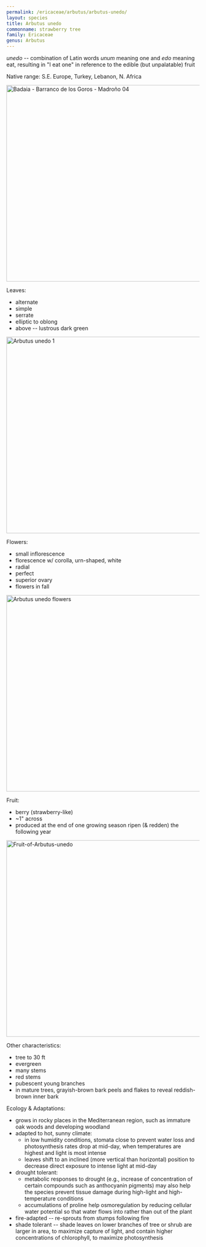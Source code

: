 ```yaml
---
permalink: /ericaceae/arbutus/arbutus-unedo/
layout: species
title: Arbutus unedo
commonname: strawberry tree
family: Ericaceae
genus: Arbutus
---
```


*unedo* -- combination of Latin words *unum* meaning one and *edo* meaning eat, resulting in "I eat one" in reference to the edible (but unpalatable) fruit

Native range: S.E. Europe, Turkey, Lebanon, N. Africa

<a title="Basotxerri / CC BY-SA (https://creativecommons.org/licenses/by-sa/4.0)" href="https://commons.wikimedia.org/wiki/File:Badaia_-_Barranco_de_los_Goros_-_Madro%C3%B1o_04.jpg"><img width="512" alt="Badaia - Barranco de los Goros - Madroño 04" src="https://upload.wikimedia.org/wikipedia/commons/thumb/7/7d/Badaia_-_Barranco_de_los_Goros_-_Madro%C3%B1o_04.jpg/512px-Badaia_-_Barranco_de_los_Goros_-_Madro%C3%B1o_04.jpg"></a>

Leaves:
  - alternate
  - simple
  - serrate
  - elliptic to oblong
  - above -- lustrous dark green

<a title="Franz Xaver / CC BY-SA (https://creativecommons.org/licenses/by-sa/3.0)" href="https://commons.wikimedia.org/wiki/File:Arbutus_unedo_1.jpg"><img width="512" alt="Arbutus unedo 1" src="https://upload.wikimedia.org/wikipedia/commons/thumb/c/c0/Arbutus_unedo_1.jpg/512px-Arbutus_unedo_1.jpg"></a>

Flowers:
  - small inflorescence
  - florescence w/ corolla, urn-shaped, white
  - radial
  - perfect
  - superior ovary
  - flowers in fall

<a title="P.gibellini / CC BY-SA (https://creativecommons.org/licenses/by-sa/4.0)" href="https://commons.wikimedia.org/wiki/File:Arbutus_unedo_flowers.jpg"><img width="512" alt="Arbutus unedo flowers" src="https://upload.wikimedia.org/wikipedia/commons/thumb/5/50/Arbutus_unedo_flowers.jpg/512px-Arbutus_unedo_flowers.jpg"></a>

Fruit:
  - berry (strawberry-like)
  - ~1" across
  - produced at the end of one growing season ripen (& redden) the following year

<a title="No machine-readable author provided. Tertulien assumed (based on copyright claims). / CC BY-SA (https://creativecommons.org/licenses/by-sa/2.5)" href="https://commons.wikimedia.org/wiki/File:Fruit-of-Arbutus-unedo.jpg"><img width="512" alt="Fruit-of-Arbutus-unedo" src="https://upload.wikimedia.org/wikipedia/commons/thumb/0/0f/Fruit-of-Arbutus-unedo.jpg/512px-Fruit-of-Arbutus-unedo.jpg"></a>

Other characteristics:
  - tree to 30 ft
  - evergreen
  - many stems
  - red stems
  - pubescent young branches
  - in mature trees, grayish-brown bark peels and flakes to reveal reddish-brown inner bark

Ecology & Adaptations:
  - grows in rocky places in the Mediterranean region, such as immature oak woods and developing woodland
  - adapted to hot, sunny climate:
    - in low humidity conditions, stomata close to prevent water loss and photosynthesis rates drop at mid-day, when temperatures are highest and light is most intense
    - leaves shift to an inclined (more vertical than horizontal) position to decrease direct exposure to intense light at mid-day
  - drought tolerant:
    - metabolic responses to drought (e.g., increase of concentration of certain compounds such as anthocyanin pigments) may also help the species prevent tissue damage during high-light and high-temperature conditions
    - accumulations of proline help osmoregulation by reducing cellular water potential so that water flows into rather than out of the plant
  - fire-adapted -- re-sprouts from stumps following fire
  - shade tolerant -- shade leaves on lower branches of tree or shrub are larger in area, to maximize capture of light, and contain higher concentrations of chlorophyll, to maximize photosynthesis
